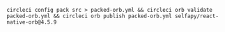 `circleci config pack src > packed-orb.yml && circleci orb validate packed-orb.yml && circleci orb publish packed-orb.yml selfapy/react-native-orb@4.5.9`
